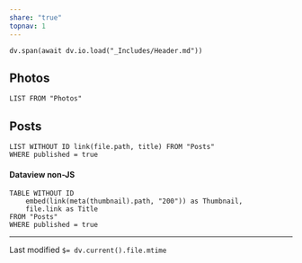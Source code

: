 ```yaml
---
share: "true"
topnav: 1
---
```

```dataviewjs
dv.span(await dv.io.load("_Includes/Header.md"))
```
## Photos
```dataview
LIST FROM "Photos"
```
## Posts
```dataview
LIST WITHOUT ID link(file.path, title) FROM "Posts"
WHERE published = true
```
#### Dataview non-JS
```dataview
TABLE WITHOUT ID 
    embed(link(meta(thumbnail).path, "200")) as Thumbnail,
    file.link as Title
FROM "Posts"
WHERE published = true
```

---
Last modified `$= dv.current().file.mtime`